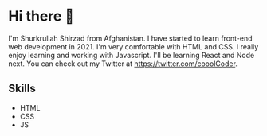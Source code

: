 # Hi there 👋

I'm Shurkrullah Shirzad from Afghanistan. I have started to learn front-end web development in 2021. I'm very comfortable with HTML and CSS. I really enjoy learning and working with Javascript. I'll be learning React and Node next. You can check out my Twitter at https://twitter.com/cooolCoder.


## Skills
* HTML 
* CSS 
* JS


